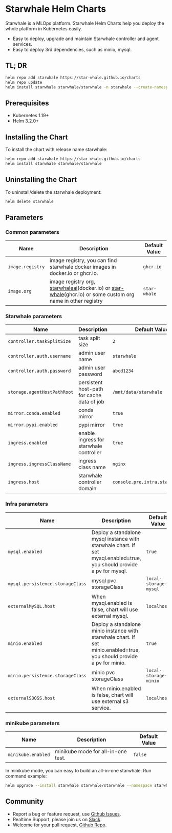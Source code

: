 # Starwhale Helm Charts

Starwhale is a MLOps platform. Starwhale Helm Charts help you deploy the whole platform in Kubernetes easily.

 - Easy to deploy, upgrade and maintain Starwhale controller and agent services.
 - Easy to deploy 3rd dependencies, such as minio, mysql.

## TL; DR

```bash
helm repo add starwhale https://star-whale.github.io/charts
helm repo update
helm install starwhale starwhale/starwhale -n starwhale --create-namespace
```

## Prerequisites

- Kubernetes 1.19+
- Helm 3.2.0+

## Installing the Chart

To install the chart with release name starwhale:

```bash
helm repo add starwhale https://star-whale.github.io/charts
helm install starwhale starwhale/starwhale
```

## Uninstalling the Chart

To uninstall/delete the starwhale deployment:

```bash
helm delete starwhale
```

## Parameters

### Common parameters
| Name             | Description                                                                                                                                                                               | Default Value |
|------------------|-------------------------------------------------------------------------------------------------------------------------------------------------------------------------------------------|---------------|
| `image.registry` | image registry, you can find starwhale docker images in docker.io or ghcr.io.                                                                                                             | `ghcr.io`     |
| `image.org`      | image registry org, [starwhaleai](https://hub.docker.com/u/starwhaleai)(docker.io) or [star-whale](https://github.com/orgs/star-whale)(ghcr.io) or some custom org name in other registry | `star-whale`  |


### Starwhale parameters
| Name                        | Description                                | Default Value                    |
|-----------------------------|--------------------------------------------|----------------------------------|
| `controller.taskSplitSize`  | task split size                            | `2`                              |
| `controller.auth.username`  | admin user name                            | `starwhale`                      |
| `controller.auth.password`  | admin user password                        | `abcd1234`                       |
| `storage.agentHostPathRoot` | persistent host-path for cache data of job | `/mnt/data/starwhale`            |
| `mirror.conda.enabled`      | conda mirror                               | `true`                           |
| `mirror.pypi.enabled`       | pypi mirror                                | `true`                           |
| `ingress.enabled`           | enable ingress for starwhale controller    | `true`                           |
| `ingress.ingressClassName`  | ingress class name                         | `nginx`                          |
| `ingress.host`              | starwhale controller domain                | `console.pre.intra.starwhale.ai` |

### Infra parameters
| Name                             | Description                                                                                                            | Default Value         |
|----------------------------------|------------------------------------------------------------------------------------------------------------------------|-----------------------|
| `mysql.enabled`                  | Deploy a standalone mysql instance with starwhale chart. If set mysql.enabled=true, you should provide a pv for mysql. | `true`                |
| `mysql.persistence.storageClass` | mysql pvc storageClass                                                                                                 | `local-storage-mysql` |
| `externalMySQL.host`             | When mysql.enabled is false, chart will use external mysql.                                                            | `localhost`           |
| `minio.enabled`                  | Deploy a standalone minio instance with starwhale chart. If set minio.enabled=true, you should provide a pv for minio. | `true`                |
| `minio.persistence.storageClass` | minio pvc storageClass                                                                                                 | `local-storage-minio` |
| `externalS3OSS.host`             | When minio.enabled is false, chart will use external s3 service.                                                       | `localhost`           |

### minikube parameters
| Name               | Description                        | Default Value |
|--------------------|------------------------------------|---------------|
| `minikube.enabled` | minikube mode for all-in-one test. | `false`       |

In minikube mode, you can easy to build an all-in-one starwhale. Run command example:

```bash
helm upgrade --install starwhale starwhale/starwhale --namespace starwhale --create-namespace --set minikube.enabled=true
```

## Community
- Report a bug or feature request, use [Github Issues](https://github.com/star-whale/starwhale/issues/new/choose).
- Realtime Support, please join us on [Slack](https://join.slack.com/t/starwhale/shared_invite/zt-19b6cwnyo-BxMrZYWKj2J~kly1c32oEA).
- Welcome for your pull request, [Github Repo](https://github.com/star-whale/starwhale).
